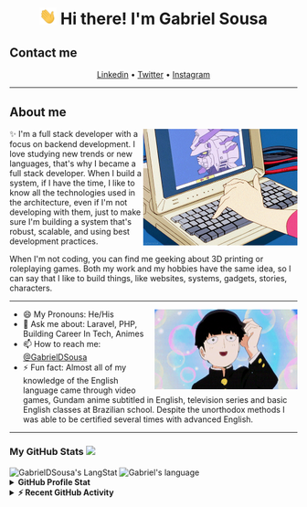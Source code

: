 <!-- Heading -->
<h1 align="center"> <img src="./wave.gif" width = 30px alt="Hand waving"> Hi there! I'm Gabriel Sousa</h1>

<h2> Contact me </h2>
<p align="center">
    <a href="https://www.linkedin.com/in/gabrieldsousa/">Linkedin</a> •
    <a href="https://twitter.com/GabsDSousa">Twitter</a> •
    <a href="https://www.instagram.com/GabsDSousa/">Instagram</a>
</p>

 <!-- About section -->

---
<h2> About me </h2>
<img align="right" alt="A draw in anime style of hand typing on a keyboard, showing a gundam on screen" src="./laptop.gif" width="270" height="204" />
<p>✨ I'm a full stack developer with a focus on backend development. I love studying new trends or new languages, that's why I became a full stack developer. When I build a system, if I have the time, I like to know all the technologies used in the architecture, even if I'm not developing with them, just to make sure I'm building a system that's robust, scalable, and using best development practices.</p>
<p>When I'm not coding, you can find me geeking about 3D printing or roleplaying games. Both my work and my hobbies have the same idea, so I can say that I like to build things, like websites, systems, gadgets, stories, characters.</p>

---
<img align="right" alt="A draw in anime style of a young guy smiling" src="./smiling.gif" width="250" height="140" />

<ul align="left">
    <li>😄 My Pronouns: He/His </li>
    <li>💬 Ask me about: Laravel, PHP, Building Career In Tech, Animes</li>
    <li>📫 How to reach me: <a href="https://www.linkedin.com/in/gabrieldsousa/">@GabrielDSousa</a></li>
    <li>⚡ Fun fact: Almost all of my knowledge of the English language came through video games, Gundam anime subtitled in English, television series and basic English classes at Brazilian school. Despite the unorthodox methods I was able to be certified several times with advanced English. </li>
</ul>
<!-- About section: END -->

---
<!-- GitHub section -->
<h3> My GitHub Stats <img src = "https://i.pinimg.com/originals/65/c4/f4/65c4f452571be1261e9c623f7da488ac.gif" width = 35px> </h3>
 
<div>
  <img align="center" src="https://github-readme-streak-stats.herokuapp.com/?user=GabrielDSousa" alt="GabrielDSousa's LangStat" />
  <img align="center" src="https://github-readme-stats.vercel.app/api/top-langs?username=GabrielDSousa&langs_count=10&show_icons=true&locale=en&layout=compact&theme=light" alt="Gabriel's language" height="192px"  width="500px"/>
</div>

<details>
  <summary><b>GitHub Profile Stat</b></summary>
  <img src="https://github-readme-stats.anuraghazra1.vercel.app/api?username=GabrielDSousa&show_icons=true" />
</details>
<details>
  <summary><b>⚡ Recent GitHub Activity</b></summary>
  <br/>
   <a href="https://github.com/GabrielDSousa/"><img alt="GabrielDSousa's Activity Graph" src="https://activity-graph.herokuapp.com/graph?username=GabrielDSousa&custom_title=Gabriel's%20Contribution%20Graph&theme=react-dark" /></a>
  <br/>
</details>

<!-- GitHub section: END -->

<!-- THE END -->
